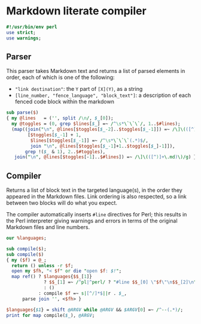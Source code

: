 # Markdown literate compiler
```perl
#!/usr/bin/env perl
use strict;
use warnings;
```

## Parser
This parser takes Markdown text and returns a list of parsed elements in order,
each of which is one of the following:

- `"link destination"`: the `Y` part of `[X](Y)`, as a string
- `[line_number, "fence_language", "block_text"]`: a description of each fenced
  code block within the markdown

```perl
sub parse($)
{ my @lines   = ('', split /\n/, $_[0]);
  my @toggles = (0, grep $lines[$_] =~ /^\s*\`\`\`/, 1..$#lines);
  (map((join("\n", @lines[$toggles[$_-2]..$toggles[$_-1]]) =~ /\]\(([^)]+\.md)\)/g,
        [$toggles[$_-1] + 1,
         $lines[$toggles[$_-1]] =~ /^\s*\`\`\`(.*)$/,
         join "\n", @lines[$toggles[$_-1]+1..$toggles[$_]-1]]),
       grep !($_ & 1), 2..$#toggles),
   join("\n", @lines[$toggles[-1]..$#lines]) =~ /\]\(([^)]+\.md)\)/g) }
```

## Compiler
Returns a list of block text in the targeted language(s), in the order they
appeared in the Markdown files. Link ordering is also respected, so a link
between two blocks will do what you expect.

The compiler automatically inserts `#line` directives for Perl; this results in
the Perl interpreter giving warnings and errors in terms of the original
Markdown files and line numbers.

```perl
our %languages;

sub compile($);
sub compile($)
{ my ($f) = @_;
  return () unless -r $f;
  open my $fh, "< $f" or die "open $f: $!";
  map ref() ? $languages{$$_[1]}
              ? $$_[1] =~ /^pl|^perl/ ? "#line $$_[0] \"$f\"\n$$_[2]\n" : $$_[2]
              : ()
            : compile $f =~ s|[^/]*$||r . $_,
      parse join '', <$fh> }

$languages{$1} = shift @ARGV while @ARGV && $ARGV[0] =~ /^--(.*)/;
print for map compile($_), @ARGV;
```
